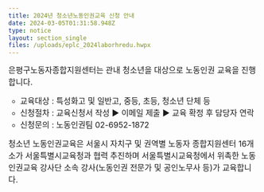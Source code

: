 ```yaml
---
title: 2024년 청소년노동인권교육 신청 안내
date: 2024-03-05T01:31:58.948Z
type: notice
layout: section_single
files: /uploads/eplc_2024laborhredu.hwpx
---
```

<p><span style="font-size: 12pt;">은평구노동자종합지원센터는 관내 청소년을 대상으로 노동인권 교육을 진행합니다.</span></p>
<ul style="list-style-type: circle;">
<li><span style="font-size: 12pt;">교육대상 : 특성화고 및 일반고, 중등, 초등, 청소년 단체 등</span></li>
<li><span style="font-size: 12pt;">신청절차 : 교육신청서 작성 ▶ 이메일 제출 ▶ 교육 확정 후 담당자 연락</span></li>
<li><span style="font-size: 12pt;">신청문의 : 노동인권팀 02-6952-1872</span></li>
</ul>
<p><span style="font-size: 12pt;">청소년 노동인권교육은 서울시 자치구 및 권역별 노동자 종합지원센터 16개소가 서울특별시교육청과 협력 추진하며 서울특별시교육청에서 위촉한 노동인권교육 강사단 소속 강사(노동인권 전문가 및 공인노무사 등)가 교육합니다.</span></p>
<p>&nbsp;</p>